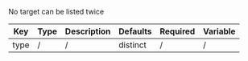 No target can be listed twice

| Key | Type | Description | Defaults | Required | Variable |
|-|-|-|-|-|-|
| type | / | / | distinct | / | / |

